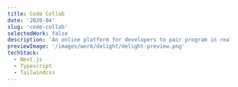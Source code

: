 ```yaml
---
title: Code Collab
date: '2020-04'
slug: 'code-collab'
selectedWork: false
description: 'An online platform for developers to pair program in real-time with an integrated code editor and video chat.'
previewImage: '/images/work/delight/delight-preview.png'
techStack:
  - Next.js
  - Typescript
  - Tailwindcss
---
```

